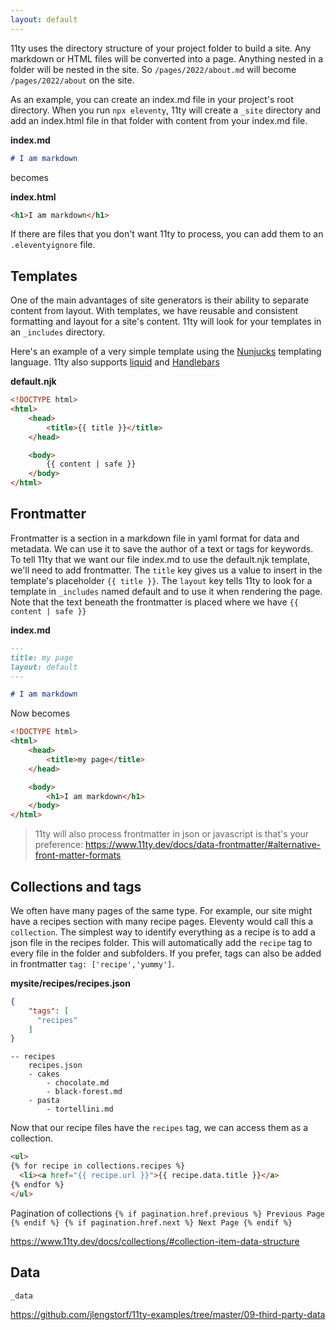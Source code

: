 ```yaml
---
layout: default
---
```


11ty uses the directory structure of your project folder to build a site. Any markdown or HTML files will be converted into a page. Anything nested in a folder will be nested in the site.  So `/pages/2022/about.md` will become `/pages/2022/about` on the site. 

As an example, you can create an index.md file in your project's root directory. When you run `npx eleventy`, 11ty will create a `_site` directory and add an index.html file in that folder with content from your index.md file. 

**index.md**
```markdown
# I am markdown
```
becomes 

**index.html**
```html
<h1>I am markdown</h1>
```
If there are files that you don't want 11ty to process, you can add them to an `.eleventyignore` file. 


## Templates
One of the main advantages of site generators is their ability to separate content from layout. With templates, we have reusable and consistent formatting and layout for a site's content. 11ty will look for your templates in an `_includes` directory.   

Here's an example of a very simple template using the [Nunjucks](https://mozilla.github.io/nunjucks/) templating language.  11ty also supports [liquid](https://liquidjs.com/tutorials/intro-to-liquid.html) and [Handlebars](https://handlebarsjs.com/)

**default.njk**
```html
<!DOCTYPE html>
<html>
    <head>
        <title>{{ title }}</title>
    </head>

    <body>
        {{ content | safe }}
    </body>
</html>
```

## Frontmatter

Frontmatter is a section in a markdown file in yaml format for data and metadata. We can use it to save the author of a text or tags for keywords. To tell 11ty that we want our file index.md to use the default.njk template, we'll need to add frontmatter. The `title` key gives us a value to insert in the template's placeholder `{{ title }}`. The `layout` key tells 11ty to look for a template in `_includes` named default and to use it when rendering the page. Note that the text beneath the frontmatter is placed where we have `{{ content | safe }}`  

**index.md**
```markdown
---
title: my page
layout: default
---

# I am markdown
```

Now becomes

```html
<!DOCTYPE html>
<html>
    <head>
        <title>my page</title>
    </head>

    <body>
        <h1>I am markdown</h1>
    </body>
</html>
```
> 11ty will also process frontmatter in json or javascript is that's your preference: https://www.11ty.dev/docs/data-frontmatter/#alternative-front-matter-formats

## Collections and tags
We often have many pages of the same type. For example, our site might have a recipes section with many recipe pages.  Eleventy would call this a `collection`.  The simplest way to identify everything as a recipe is to add a json file in the recipes folder. This will automatically add the `recipe` tag to every file in the folder and subfolders. If you prefer, tags can also be added in frontmatter `tag: ['recipe','yummy']`. 

**mysite/recipes/recipes.json**
```json
{
    "tags": [
      "recipes"
    ]
}
```

```
-- recipes 
    recipes.json
    - cakes
        - chocolate.md
        - black-forest.md
    - pasta
        - tortellini.md
```

Now that our recipe files have the `recipes` tag, we can access them as a collection. 

```html
<ul>
{% for recipe in collections.recipes %}
  <li><a href="{{ recipe.url }}">{{ recipe.data.title }}</a>
{% endfor %}
</ul>
```

Pagination of collections 
`{% if pagination.href.previous %} Previous Page {% endif %} {% if pagination.href.next %} Next Page {% endif %}`

https://www.11ty.dev/docs/collections/#collection-item-data-structure

## Data 

`_data`


https://github.com/jlengstorf/11ty-examples/tree/master/09-third-party-data